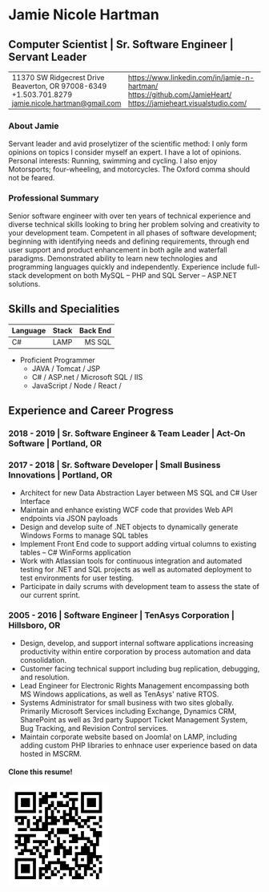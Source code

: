 <!--	HEADER	-->
# 	Jamie Nicole Hartman
##		Computer Scientist | Sr. Software Engineer | Servant Leader
<table>
	<tr>
		<td>
			11370 SW Ridgecrest Drive<br>
			Beaverton, OR 97008-6349<br> 
			+1.503.701.8279<br>
			<a href="mailto:jamie.nicole.hartman@gmail.com">jamie.nicole.hartman@gmail.com</a><br>
		</td>
		<td>
			<a href="https://www.linkedin.com/in/jamie-n-hartman/">https://www.linkedin.com/in/jamie-n-hartman/</a><br>
			<a href="https://github.com/JamieHeart/">https://github.com/JamieHeart/</a><br>
			<a href="https://jamieheart.visualstudio.com/">https://jamieheart.visualstudio.com/</a><br>
		</td>
	</tr>
</table>

<!--	INTRO	-->
###			About Jamie

Servant leader and avid proselytizer of the scientific method: I only form opinions on topics I consider myself an expert.
I have a lot of opinions.
Personal interests: Running, swimming and cycling. I also enjoy Motorsports; four-wheeling, and motorcycles.
The Oxford comma should not be feared.

###         Professional Summary
Senior software engineer with over ten years of technical experience and diverse technical skills looking to bring her problem solving and creativity to your development team. Competent in all phases of software development; beginning with identifying needs and defining requirements, through end user support and product enhancement in both agile and waterfall paradigms. Demonstrated ability to learn new technologies and programming languages quickly and independently. Experience include full-stack development on both MySQL – PHP and SQL Server – ASP.NET solutions.

<!--	SKILLS	-->
##		Skills and Specialities

| Language | Stack | Back End  |
|----------|:-----:|----------:|
| C#       | LAMP | MS SQL |

*   Proficient Programmer
    *	JAVA / Tomcat / JSP
    *	C# / ASP.net / Microsoft SQL / IIS
    *   JavaScript / Node / React / 

<!--	HISTORY	-->

##		Experience and Career Progress

###			2018 - 2019 | <b>Sr. Software Engineer & Team Leader</b> | Act-On Software | Portland, OR

###			2017 - 2018 | <b>Sr. Software Developer</b> | Small Business Innovations | Portland, OR

*   Architect for new Data Abstraction Layer between MS SQL and C# User Interface
*   Maintain and enhance existing WCF code that provides Web API endpoints via JSON payloads
*   Design and develop suite of .NET objects to dynamically generate Windows Forms to manage SQL tables
*   Implement Front End code to support adding virtual columns to existing tables – C# WinForms application
*   Work with Atlassian tools for continuous integration and automated testing for .NET and SQL projects as well as automated deployment to test environments for user testing.
*   Participate in daily scrums with development team to assess the state of our current sprint.

###			2005 - 2016 | <b>Software Engineer</b> | TenAsys Corporation | Hillsboro, OR

*   Design, develop, and support internal software applications increasing productivity within entire corporation by process automation and data consolidation.
*  Customer facing technical support including bug replication, debugging, and resolution. 
*   Lead Engineer for Electronic Rights Management encompassing both MS Windows applications, as well as TenAsys' native RTOS.
*   Systems Administrator for small business with two sites globally. Primarily Microsoft Services including Exchange, Dynamics CRM, SharePoint as well as 3rd party Support Ticket Management System, Bug Tracking, and Revision Control services.
*   Maintain corporate website based on Joomla! on LAMP, including adding custom PHP libraries to enhnace user experience based on data hosted in MSCRM.


<!--	FOOTER	-->
####				Clone this resume!
[![Clone this](res/resumeRepoLink.png "Clone Jamie's Resume")](https://github.com/JamieHeart/resume/)
